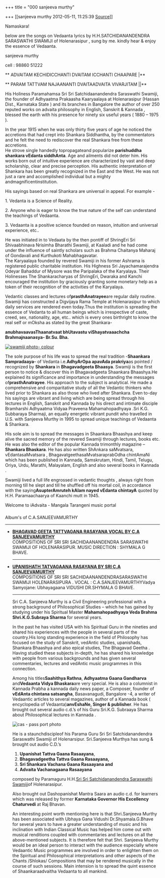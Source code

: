 +++
title = "000 sanjeeva murthy"

+++
[[sanjeeva murthy	2012-05-11, 11:25:39 [Source](https://groups.google.com/g/samskrita/c/QsfBhjeC3HQ)]]









Namaskara!

below are the songs on Vedaanta lyrics by H.H.SATCHIDANANDENDRA SARASWATHI SWAMIJI of Holenarasipur , sung by me. kindly hear & enjoy the essence of Vedaanta.

sanjeeva murthy

cell : 98860 51222



**
ADVAITAM KECHIDICCHANTI DVAITAM ICCHANTI CHAAPARE \|**

** PARAM
TATTVAM NAJAANANTI DVAITAADVAITA VIVARJITAM \|\|**

His Holiness Paramahamsa Sri Sri Satchidaanandendra Saraswathi Swamiji, the founder of Adhyaatma Prakaasha Kaaryaalaya at Holenarasipur (Hassan Dist., Karnataka State ) and its branches in Bangalore the author of over 250 reputed works on advaita philosophy in English, Sanskrit & Kannada , blessed the earth with his presence for ninety six useful years ( 1880 – 1975 ).

In the year 1915 when he was only thirty five years of age he noticed the accretions that had crept into Shankara Siddhantha, by the commentators and he felt the need to rediscover the real Shankara free from these accretions.  
He strove single handedly topropagateand popularize **parishuddha shankara vEdanta siddhAnta**. Age and ailments did not deter him. His works born out of intuitive experience are characterized by vast and deep scholarship, clear and precise perception. His authentic interpretation of Shankara has been greatly recognized in the East and the West. He was not just a rare and accomplished individual but a mighty andmagnificentinstitution.

His sayings based on real Shankara are universal in appeal. For example -

1\. Vedanta is a Science of Reality.

2\. Anyone who is eager to know the true nature of the self can understand the teachings of Vedaanta.

3\. Vedaanta is a positive science founded on reason, intuition and universal experience, etc..

He was initiated in to Vedaata by the then pontiff of ShringEri Sri Shivaabhinava Nrisimha Bharathi Swamiji, at Kaaladi and he had come under the influence of saintly scholars such as Brahma Chaitanya Maharaj of Gondavali and Kurthukoti Mahabhagavatar.  
The Karyaalaya founded by revered Swamiji in his former Ashrama is registered public charitable institution. His Highness Sri Jayachamarajendra Odeyar Bahaddur of Mysore was the Paripalaka of the Karyalaya. Their Holinesses The Shankaracharyas of ShringEri, Dwaraka and Kanchi encouraged the institution by graciously granting some monetary help as a token of their recognition of the activities of the Karyalaya.

Vedantic classes and lectures of**prasthAnatrayee**are regular daily routine. Swamiji has constructed a Digvijaya Rama Temple at Holenarasipur to which daily services are rendered even today.Thus the institution is spreading the essence of Vedanta to all human beings
which is irrespective of caste, creed, sex, nationality, age, etc.. which is every ones birthright to know the real self or mOksha as stated by the great Shankara-

**anubhavaavasThaanatvaat bhUtavastu viShayatvaaachcha
Brahmajnaanasya- Br.Su. Bha.**  
[](http://www.sunaadaradio.com/radio/wp-content/uploads/2011/04/swamiji-photo-colour.jpg)

[![](https://ci5.googleusercontent.com/proxy/LyYIbTVegwXzWALnwhT6eDKmhQ6RxsjQ0jfKTicrKqlqK88AtOExz7OYBqFV9KNmAJEXMtDSqnfRGVu6_DHLin2UNDQYeku-oV7YwGGzr6CE3moEWxm-4O7nzw0-B69VS6T_JkEISe_sTsOtKDkqKg=s0-d-e1-ft#http://www.sunaadaradio.com/radio/wp-content/uploads/2011/04/swamiji-photo-colour-300x252.jpg "swamiji photo- colour")](http://www.sunaadaradio.com/radio/wp-content/uploads/2011/04/swamiji-photo-colour.jpg)





The sole purpose of his life was to spread the real tradition
-**Shaankara Sampradaaya**– of Vedanta i.e.**AdhyArOpa apavAda prakriya**as pointed / recognized by **Shankara** in **Bhagavadgeeta Bhaasya**. Swamiji is the first person to notice & discover this in Bhagavadgeeta Shaankara Bhaashya.He explained its significance and importance in understanding the messages of**prasthAnatrayee**. His approach to the subject is analytical. He made a comprehensive and comparitative study of all the Vedantic thinkers who lived prior to Shankara as also those who lived after Shankara. Even to-day his sayings are vibrant and living which are being spread through his lectures in English, Sanskrit and Kannada by his direct and intimate disciple Bramharshi Adhyaatma Vidyaa Praveena Mahamahopadhyaya .Sri K.G. Subbaraya Sharmaji, an equally energetic vibrant pundit who travelled in U.S. with Sanjeeva Murthy in 1995 to spread unique teachings of Vedaanta & Shankara.

His sole aim is to spread the messages in Shaankara Bhaashya and keep alive the sacred memory of the revered Swamiji through lectures, books etc. He was also the editor of the popular Kannada trimonthly magazine –**Shankara Bhaskara**. He has also written ShAnkara saMvatsara, vEdantasaMvatsara , BhagavatgeethasaMvatsaraprabOdha chintAmaNi
which has been published in Kannada, Samskrutam, Hindi, Tamil, Telugu, Oriya, Urdu, Marathi, Malayalam, English and also several books in Kannada .

Swamiji lived a full life engrossed in vedantic thoughts , always right from morning till he slept and till he shuffled off his mortal coil, in accordance with the saying**AsupterAmruteh kAlam nayed vEdanta chintayA** quoted by H.H. Paramaachaarya of Kaanchi mutt in 1945.

Welcome to iAdvaita - Mangala Tarangeni music portal

[](http://mt.iadvaita.com/list_artist.php "Click here list all the artist")

### 

Album's of C.A.SANJEEVAMURTHY

------------------------------------------------------------------------

-   [**BHAGAVAD GEETA TATTVAGANA RASAYANA VOCAL BY C.A
    SANJEEVAMURTHY**](http://mt.iadvaita.com/songs.php?albumid=150)  
    COMPOSITIONS OF SRI SRI SACHIDAANANDENDRA SARASWATHI SWAMIJI OF
    HOLENARASIPUR. MUSIC DIRECTION : SHYMALA G BHAVE.

    ------------------------------------------------------------------------

      

-   [**UPANISHATH TATVAGAANA RASAYANA BY SRI C.A
    SANJEEVAMURTHY**](http://mt.iadvaita.com/songs.php?albumid=152)  
    COMPOSITIONS OF SRI SRI SACHIDAANANDENDRASARASWATHI SWAMIJI
    HOLENARASIPURA . VOCAL : C.A.SANJEEVAMURTHYVadya Samyojane:
    Ubhayagaana VIDUSHI DR.SHYMALA G BHAVE.

    ------------------------------------------------------------------------

      

    Sri C.A. Sanjeeva Murthy is a Civil Engineering professional with a
    strong background of Philosophical Studies – which he has gained by
    studying under his Spiritual Master **Mahamahopadhyaya Veda Brahma
    Shri.K.G.Subraya Sharma** for several years.

    In the past he has visited USA with his Spiritual Guru in the
    nineties and shared his experiences with the people in several parts
    of the country.His long standing experience in the field of
    Philosophy has focused on the study of Sanskrit, vedAntic studies,
    upanishads, Shankara Bhaashya and also epical studies, The Bhagavad
    Geetha . Having studied these subjects in-depth, he has shared his
    knowledge with people from various backgrounds and has given several
    commentaries, lectures and vedAntic music programmes in this
    connection.

    Among his titles**Saahithya Rathna**, **Adhyaatma Gaana
    Gandharva** and**Vedaanta Vidya Bhaskara**are very special. He is
    also a columnist in Kannada Prabha a kannada daily news paper, a
    Composer, founder of **vEdAnta chintana satsangha**, Basavanagudi,
    Bangalore -4, a writer of Vedaantic articles to several magazines,
    author of a Kannada book ( encyclopedia of Vedaanta)**anvEshaNe,
    Singer & publisher**. He has brought out several audio c.d.’s of his
    Guru Sri.K.G. Subraaya Sharma about Philosophical lectures in
    Kannada .

    ![](https://ci4.googleusercontent.com/proxy/nz08G81QcDebSwZdw3Hnmy2pE5FwmTkKPqjlboOzAsyM-eAX4fdjRIGddgE9-lFuaE6g7gJn5bD3ZStkg08Pa53FIDhU-O4kspvG5bqPS1qClRXVr7RSQtJ4kQpLYspC5OM2cRIsYBQPfyjQbGouIA=s0-d-e1-ft#http://www.sunaadaradio.com/radio/wp-content/uploads/2011/04/cas-pass-port-photo-812x1024.jpg "cas - pass port photo")

    He is a staunchdiscipleof his Parama Guru Sri Sri
    Satchidanandendra Saraswathi Swamiji of Holenarsipur. Sri.Sanjeeva
    Murthya has sung & brought out audio C.D.’s

    1.  **Upanishat Tattva Gaana Rasaayana**,
    2.  **Bhagavadgeetha Tattva Gaana Rasaayana,**
    3.  **Sri Shankara Vachana Gaana Rasaayana and**
    4.  **Advaita Vachanagaana Rasaayana**

    composed by Paramaguru H.H.[Sri Sri Satchidanandendra Saraswathi
    Swamiji](http://www.sunaadaradio.com/patrons/composers/sri-sri-satchidanandendra-saraswathi/ "Satchidanandendra Saraswati")of
    Holenarasipur.

    Also brought out Dashopanishat Mantra Saara an audio c.d. for
    learners which was released by former **Karnataka Governor His
    Excellency Chaturvedi** at Raj Bhavan.

    An interesting point worth mentioning here is that Shri.Sanjeeva
    Murthy has been associated with Ubhaya Gana Vidushi
    Dr.Shyamala.G.Bhave for several years to have a greater
    understanding of music and his inclination with Indian Classical
    Music has helped him come out with musical renditions coupled with
    commentaries and lectures on all the above-mentioned subjects. It
    is therefore felt that Shri. Sanjeeva Murthy would be an ideal
    person to interact with the audience especially where Vedaantic
    Music programmes are involved in order to enlighten them on the
    Spiritual and Philosophical interpretations and other aspects of the
    Chants /Shlokas/ Compositions that may be rendered musically in the
    course of such sessions. Main intension is to spread the quint
    essence of Shaankaraadvaitha Vedaanta to all mankind.

